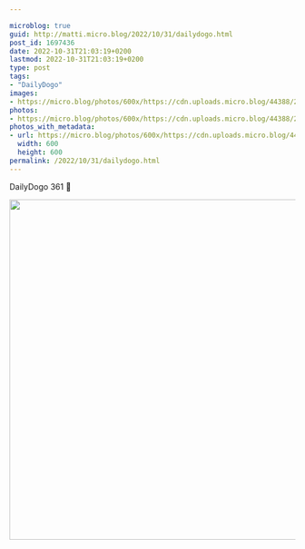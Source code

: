 ```yaml
---

microblog: true
guid: http://matti.micro.blog/2022/10/31/dailydogo.html
post_id: 1697436
date: 2022-10-31T21:03:19+0200
lastmod: 2022-10-31T21:03:19+0200
type: post
tags:
- "DailyDogo"
images:
- https://micro.blog/photos/600x/https://cdn.uploads.micro.blog/44388/2022/be7e4d0a11.jpg
photos:
- https://micro.blog/photos/600x/https://cdn.uploads.micro.blog/44388/2022/be7e4d0a11.jpg
photos_with_metadata:
- url: https://micro.blog/photos/600x/https://cdn.uploads.micro.blog/44388/2022/be7e4d0a11.jpg
  width: 600
  height: 600
permalink: /2022/10/31/dailydogo.html
---
```

DailyDogo 361 🐶

<img src="/media/uploads/2022/be7e4d0a11.jpg" width="600" height="600" alt="" />
